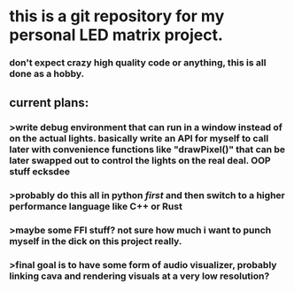 # this is a git repository for my personal LED matrix project. 
### don't expect crazy high quality code or anything, this is all done as a hobby.
## current plans:
### >write debug environment that can run in a window instead of on the actual lights. basically write an API for myself to call later with convenience functions like "drawPixel()" that can be later swapped out to control the lights on the real deal. OOP stuff ecksdee
### >probably do this all in python *first* and then switch to a higher performance language like C++ or Rust
### >maybe some FFI stuff? not sure how much i want to punch myself in the dick on this project really.
### >final goal is to have some form of audio visualizer, probably linking cava and rendering visuals at a very low resolution?